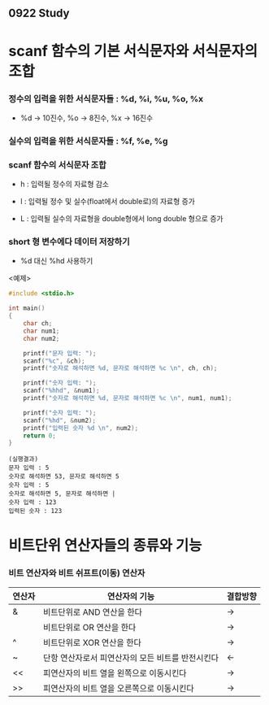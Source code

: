0922 Study
------

# scanf 함수의 기본 서식문자와 서식문자의 조합

### 정수의 입력을 위한 서식문자들 : %d, %i, %u, %o, %x

* %d -> 10진수, %o -> 8진수, %x -> 16진수

### 실수의 입력을 위한 서식문자들 : %f, %e, %g

### scanf 함수의 서식문자 조합

* h : 입력될 정수의 자료형 감소

* l : 입력될 정수 및 실수(float에서 double로)의 자료형 증가

* L : 입력될 실수의 자료형을 double형에서 long double 형으로 증가

### short 형 변수에다 데이터 저장하기

* %d 대신 %hd 사용하기

<예제>
```c
#include <stdio.h>

int main()
{
    char ch;
    char num1;
    char num2;

    printf("문자 입력: ");
    scanf("%c", &ch);
    printf("숫자로 해석하면 %d, 문자로 해석하면 %c \n", ch, ch);

    printf("숫자 입력: ");
    scanf("%hhd", &num1);
    printf("숫자로 해석하면 %d, 문자로 해석하면 %c \n", num1, num1);

    printf("숫자 입력: ");
    scanf("%hd", &num2);
    printf("입력된 숫자 %d \n", num2);
    return 0;
}
```
```
(실행결과)
문자 입력 : 5
숫자로 해석하면 53, 문자로 해석하면 5
숫자 입력 : 5
숫자로 해석하면 5, 문자로 해석하면 |
숫자 입력 : 123
입력된 숫자 : 123
```

# 비트단위 연산자들의 종류와 기능

### 비트 연산자와 비트 쉬프트(이동) 연산자

|연산자|연산자의 기능|결합방향|
|---|---|---|
|&|비트단위로 AND 연산을 한다|->|
||비트단위로 OR 연산을 한다|->|
|^|비트단위로 XOR 연산을 한다|->|
|~|단항 연산자로서 피연산자의 모든 비트를 반전시킨다|<-|
|<<|피연산자의 비트 열을 왼쪽으로 이동시킨다|->|
|>>|피연산자의 비트 열을 오른쪽으로 이동시킨다|->|

